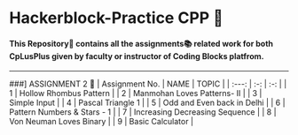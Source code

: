 # Hackerblock-Practice CPP :bookmark_tabs:

#### This Repository📁 contains all the assignments:books: related work for both CpLusPlus given by faculty or instructor of Coding Blocks platfrom.

<hr/>




###] ASSIGNMENT 2 :dart:
| Assignment No. | NAME | TOPIC |
| :---:   | :-: | :-: |
| 1 | Hollow Rhombus Pattern         |
| 2 | Manmohan Loves Patterns- II    |
| 3 | Simple Input                   |
| 4 | Pascal Triangle 1              |
| 5 | Odd and Even back in Delhi     | 
| 6 | Pattern Numbers & Stars - 1    | 
| 7 | Increasing Decreasing Sequence | 
| 8 | Von Neuman Loves Binary        | 
| 9 |      Basic Calculator          |
</hr>
